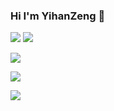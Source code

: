 ### Hi I'm YihanZeng 👋

<!--
**YihanZeng2000/YihanZeng2000** is a ✨ _special_ ✨ repository because its `README.md` (this file) appears on your GitHub profile.

Here are some ideas to get you started:

- 🔭 I’m currently working on ...
- 🌱 I’m currently learning database
- 👯 I’m looking to collaborate on ...
- 🤔 I’m looking for help with ...
- 💬 Ask me about ...
- 📫 How to reach me: ...
- 😄 Pronouns: ...
- ⚡ Fun fact: ...
-->

<p>
<img src="https://img.shields.io/static/v1?label=Program&message=golang&color=blue"/>
<a href="https://blog.csdn.net/weixin_46529397?spm=1000.2115.3001.5343"><img src="https://img.shields.io/static/v1?label=Blog&message=CSDN&color=red"/></a>
</p>

![](https://github-readme-stats.vercel.app/api?username=YihanZeng2000&show_icons=true&theme=dark&count_private=true)

![](https://github-readme-stats.vercel.app/api/top-langs/?username=YihanZeng2000&theme=dark&layout=compact)

<img src="https://visitor-badge.glitch.me/badge?page_id=[https://www.github.com/YihanZeng2000](https://github.com/YihanZeng2000)https://github.com/YihanZeng2000&right_color=red" />


